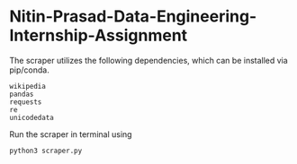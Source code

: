 # Nitin-Prasad-Data-Engineering-Internship-Assignment

The scraper utilizes the following dependencies, which can be installed via pip/conda.

```
wikipedia
pandas
requests
re
unicodedata
```
Run the scraper in terminal using

```
python3 scraper.py
```
